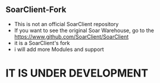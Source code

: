 ## SoarClient-Fork
- This is not an official SoarClient repository
- If you want to see the original Soar Warehouse, go to the https://www.github.com/SoarClient/SoarClient
- it is a SoarClient's fork 
- i will add more Modules and support
  
# IT IS UNDER DEVELOPMENT
